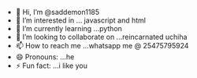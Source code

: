 - 👋 Hi, I’m @saddemon1185
- 👀 I’m interested in ... javascript and html
- 🌱 I’m currently learning ...python
- 💞️ I’m looking to collaborate on ...reincarnated uchiha 
- 📫 How to reach me ...whatsapp me @ 25475795924
- 😄 Pronouns: ...he
- ⚡ Fun fact: ...i like you

<!---
saddemon1185/saddemon1185 is a ✨ special ✨ repository because its `README.md` (this file) appears on your GitHub profile.
You can click the Preview link to take a look at your changes.
--->
